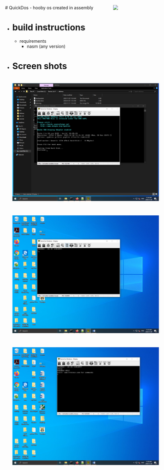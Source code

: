 <img align="right" src="https://img.pngio.com/cartoon-cats-png-animated-black-cat-gif-free-transparent-png-cartoon-cat-png-820_442.png" width="150">
# QuickDos - hooby os created in assembly
 
* # build instructions
   - requirements
      * nasm (any version)
* # Screen shots 
    # <img src="Preview/FREENUX_PREV1.png" width="500" >
    # <img src="Preview/FREENUX_PREV2.png" width="500" >
    # <img src="Preview/FREENUX_PREV3.png" width="500" >
